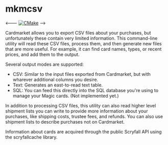# mkmcsv
<---
[![CMake](https://github.com/demogorgon1/mkmcsv/actions/workflows/cmake.yml/badge.svg)](https://github.com/demogorgon1/mkmcsv/actions/workflows/cmake.yml)
-->

Cardmarket allows you to export CSV files about your purchases, but unfortunately these contain very limited information. This command-line utility will read these CSV files, process them, and then generate new files that are more useful. For example, it can find card names, types, or recent prices, and add them to the output. 

Several output modes are supported:

- CSV: Similar to the input files exported from Cardmarket, but with wharever additional columns you desire.
- Text: Generates an east-to-read text table.
- SQL: You can feed this directly into the SQL database you're using to manage your Magic cards. (Not implemented yet.)

In addition to processing CSV files, this utility can also read higher level shipment lists you can write to provide more information about your purchases, like shipping costs, trustee fees, and refunds. You can also use shipment lists to describe purchases not on Cardmarket.

Information about cards are acquired through the public Scryfall API using the scryfallcache library.
